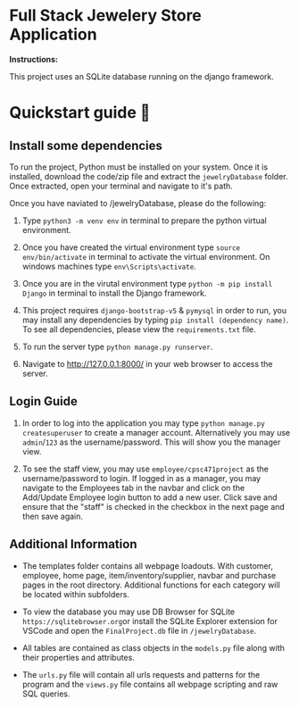 # Full Stack Jewelery Store Application

**Instructions:** 
 
This project uses an SQLite database running on the django framework. 

# Quickstart guide :rocket:

## Install some dependencies

To run the project, Python must be installed on your system. Once it is installed, download the code/zip file and extract the `jewelryDatabase` folder. Once extracted, open your terminal and navigate to it's path. 

Once you have naviated to /jewelryDatabase, please do the following:

1. Type `python3 -m venv env` in terminal to prepare the python virtual environment.

2. Once you have created the virtual environment type `source env/bin/activate` in terminal to activate the virtual environment. On windows machines type `env\Scripts\activate`.

3. Once you are in the virutal environment type `python -m pip install Django` in terminal to install the Django framework. 

4. This project requires `django-bootstrap-v5` & `pymysql` in order to run, you may install any dependencies by typing `pip install (dependency name)`. To see all dependencies, please view the `requirements.txt` file.
   
4. To run the server type `python manage.py runserver`.

5. Navigate to http://127.0.0.1:8000/ in your web browser to access the server.

## Login Guide

1. In order to log into the application you may type `python manage.py createsuperuser` to create a manager account. Alternatively you may use `admin`/`123` as the username/password. This will show you the manager view.

2. To see the staff view, you may use `employee/cpsc471project` as the username/password to login. If logged in as a manager, you may navigate to the Employees tab in the navbar and click on the Add/Update Employee login button to add a new user. Click save and ensure that the "staff" is checked in the checkbox in the next page and then save again.

## Additional Information

- The templates folder contains all webpage loadouts. With customer, employee, home page, item/inventory/supplier, navbar and purchase pages in the root directory. Additional functions for each category will be located within subfolders. 

- To view the database you may use DB Browser for SQLite `https://sqlitebrowser.org`or install the SQLite Explorer extension for VSCode and open the `FinalProject.db` file in `/jewelryDatabase`. 
  
- All tables are contained as class objects in the `models.py` file along with their properties and attributes. 
  
- The `urls.py` file will contain all urls requests and patterns for the program and the `views.py` file contains all webpage scripting and raw SQL queries.


